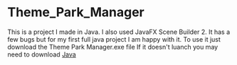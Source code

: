 # Theme_Park_Manager
This is a project I made in Java. I also used JavaFX Scene Builder 2.
It has a few bugs but for my first full java project I am happy with it.
To use it just download the Theme Park Manager.exe file
If it doesn't luanch you may need to download [Java](https://www.java.com/en/)
